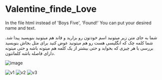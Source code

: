 # Valentine_finde_Love

In the file html instead of 'Boys Five', 'Found!' You can put your desired name and text.

شما به جای متن زیر میتونید اسم خودتون رو بزارید و فاند هم میتونید بنویسید پیدا شد.
شما کلمه چک که انگلیسی هست رو هم میتونید عوض کنید برای مثل بجاش بنویسید بررسی یا هر چیزی که بخواید و حتی بیشتر از یک کلمه هم میتونه باشه و حتی میتونه دارای فاصله باشه کلماتتون.


![image](https://user-images.githubusercontent.com/101173470/215466201-509af426-8e69-4af6-9285-d2e58e08428f.png)

![v1](https://user-images.githubusercontent.com/101173470/215466595-d7d3fc8c-f227-4f2e-95e3-6c97f4347b9e.png)
![v2](https://user-images.githubusercontent.com/101173470/215466691-1457e65e-8396-4ae3-9b00-e1848ea9f473.png)
![v3](https://user-images.githubusercontent.com/101173470/215466759-7160bc4c-aa1d-48ad-ba12-7692e951f6ab.png)
